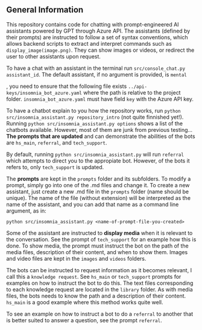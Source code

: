 ## General Information

This repository contains code for chatting with prompt-engineered AI assistants
powered by GPT through Azure API. The assistants (defined by their prompts) are
instructed to follow a set of syntax conventions, which allows backend scripts
to extract and interpret commands such as `display_image(image.png)`. They can
show images or videos, or redirect the user to other assistants upon request.

To have a chat with an assistant in the terminal run `src/console_chat.py
assistant_id`. The default assistant, if no argument is provided, is `mental`

, you need to ensure that the following file exists
`../api-keys/insomnia_bot_azure.yaml` where the path is relative to the project
folder. `insomnia_bot_azure.yaml` must have field `key` with the Azure API key.

To have a chatbot explain to you how the repository works, run `python
src/insomnia_assistant.py repository_intro` (not quite finnished yet!). Running
`python src/insomnia_assistant.py options` shows a list of the chatbots
available. However, most of them are junk from previous testing... **The prompts
that are updated** and can demonstrate the abilities of the bots are `hs_main`,
`referral`, and `tech_support`.

By default, running `python src/insomnia_assistant.py` will run `referral` which
attempts to direct you to the appropiate bot. However, of the bots it refers to,
only `tech_support` is updated.

The **prompts** are kept in the `prompts` folder and its subfolders. To modify a
prompt, simply go into one of the .md files and change it. To create a new
assistant, just create a new .md file in the `prompts` folder (name should be
unique). The name of the file (without extension) will be interpreted as the
name of the assistant, and you can add that name as a command line argument, as
in:

`python src/insomnia_assistant.py <name-of-prompt-file-you-created>`

Some of the assistant are instructed to **display media** when it is relevant to
the conversation. See the prompt of `tech_support` for an example how this is
done. To show media, the prompt must instruct the bot on the path of the media
files, description of their content, and when to show them. Images and video
files are kept in the `images` and `videos` folders.

The bots can be instructed to request information as it becomes relevant, I call
this a `knowledge request`. See `hs_main` or `tech_support` prompts for examples
on how to instruct the bot to do this. The text files corresponding to each
knowledge request are located in the `library` folder. As with media files, the
bots needs to know the path and a description of their content. `hs_main` is a
good example where this method works quite well.

To see an example on how to instruct a bot to do a `referral` to another that is
better suited to answer a question, see the prompt `referral`.
